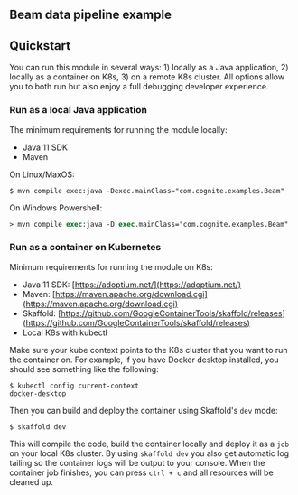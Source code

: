 ## Beam data pipeline example



## Quickstart

You can run this module in several ways: 1) locally as a Java application, 2) locally as a container on K8s, 3) on a remote K8s cluster. All options allow you to both run but also enjoy a full debugging developer experience.

### Run as a local Java application

The minimum requirements for running the module locally:
- Java 11 SDK
- Maven

On Linux/MaxOS:
```console
$ mvn compile exec:java -Dexec.mainClass="com.cognite.examples.Beam"
```

On Windows Powershell:
```ps
> mvn compile exec:java -D exec.mainClass="com.cognite.examples.Beam"
```

### Run as a container on Kubernetes

Minimum requirements for running the module on K8s:
- Java 11 SDK: [https://adoptium.net/](https://adoptium.net/)
- Maven: [https://maven.apache.org/download.cgi](https://maven.apache.org/download.cgi)
- Skaffold: [https://github.com/GoogleContainerTools/skaffold/releases](https://github.com/GoogleContainerTools/skaffold/releases)
- Local K8s with kubectl

Make sure your kube context points to the K8s cluster that you want to run the container on. For example, if you
have Docker desktop installed, you should see something like the following:
```console
$ kubectl config current-context
docker-desktop
```

Then you can build and deploy the container using Skaffold's `dev` mode:
```console
$ skaffold dev
```
This will compile the code, build the container locally and deploy it as a `job` on your local K8s cluster. By using
`skaffold dev` you also get automatic log tailing so the container logs will be output to your console. When the
container job finishes, you can press `ctrl + c` and all resources will be cleaned up.